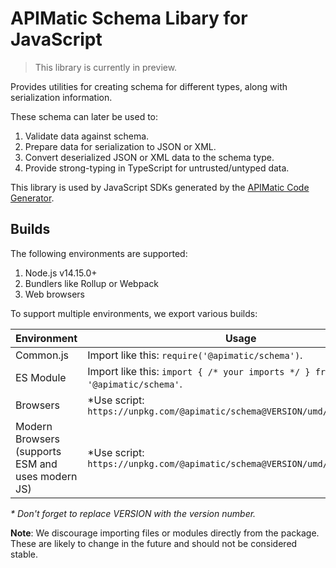 # APIMatic Schema Libary for JavaScript

> This library is currently in preview.

Provides utilities for creating schema for different types, along with serialization information.

These schema can later be used to:

1. Validate data against schema.
2. Prepare data for serialization to JSON or XML.
3. Convert deserialized JSON or XML data to the schema type.
3. Provide strong-typing in TypeScript for untrusted/untyped data.

This library is used by JavaScript SDKs generated by the [APIMatic Code Generator](http://www.apimatic.io).

## Builds

The following environments are supported:

1. Node.js v14.15.0+
1. Bundlers like Rollup or Webpack
1. Web browsers

To support multiple environments, we export various builds:

| Environment | Usage |
| --- | --- |
| Common.js | Import like this: `require('@apimatic/schema')`. |
| ES Module | Import like this: `import { /* your imports */ } from '@apimatic/schema'`. |
| Browsers | *Use script: `https://unpkg.com/@apimatic/schema@VERSION/umd/schema.js` |
| Modern Browsers (supports ESM and uses modern JS) | *Use script: `https://unpkg.com/@apimatic/schema@VERSION/umd/schema.esm.js` |

_* Don't forget to replace VERSION with the version number._

**Note**: We discourage importing files or modules directly from the package. These are likely to change in the future and should not be considered stable.
